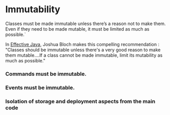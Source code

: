 # Immutability

Classes must be made immutable unless there’s a
reason not to make them. Even if they need to be made mutable, it must be
limited as much as possible.`

In [Effective Java](http://www.amazon.com/exec/obidos/ASIN/0321356683/ref=nosim/javapractices-20), Joshua Bloch makes this compelling recommendation :
"Classes should be immutable unless there's a very good reason to make them mutable....If a class cannot be made immutable, limit its mutability as much as possible."

### Commands must be immutable.

### Events must be immutable.

### Isolation of storage and deployment aspects from the main code